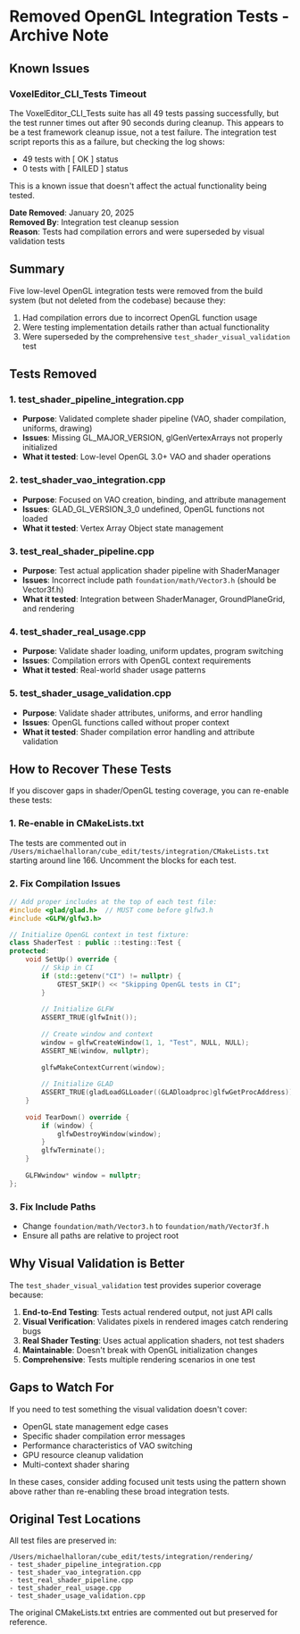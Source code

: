 # Removed OpenGL Integration Tests - Archive Note

## Known Issues

### VoxelEditor_CLI_Tests Timeout
The VoxelEditor_CLI_Tests suite has all 49 tests passing successfully, but the test runner times out after 90 seconds during cleanup. This appears to be a test framework cleanup issue, not a test failure. The integration test script reports this as a failure, but checking the log shows:
- 49 tests with [       OK ] status
- 0 tests with [  FAILED  ] status

This is a known issue that doesn't affect the actual functionality being tested.

**Date Removed**: January 20, 2025  
**Removed By**: Integration test cleanup session  
**Reason**: Tests had compilation errors and were superseded by visual validation tests

## Summary

Five low-level OpenGL integration tests were removed from the build system (but not deleted from the codebase) because they:
1. Had compilation errors due to incorrect OpenGL function usage
2. Were testing implementation details rather than actual functionality  
3. Were superseded by the comprehensive `test_shader_visual_validation` test

## Tests Removed

### 1. test_shader_pipeline_integration.cpp
- **Purpose**: Validated complete shader pipeline (VAO, shader compilation, uniforms, drawing)
- **Issues**: Missing GL_MAJOR_VERSION, glGenVertexArrays not properly initialized
- **What it tested**: Low-level OpenGL 3.0+ VAO and shader operations

### 2. test_shader_vao_integration.cpp  
- **Purpose**: Focused on VAO creation, binding, and attribute management
- **Issues**: GLAD_GL_VERSION_3_0 undefined, OpenGL functions not loaded
- **What it tested**: Vertex Array Object state management

### 3. test_real_shader_pipeline.cpp
- **Purpose**: Test actual application shader pipeline with ShaderManager
- **Issues**: Incorrect include path `foundation/math/Vector3.h` (should be Vector3f.h)
- **What it tested**: Integration between ShaderManager, GroundPlaneGrid, and rendering

### 4. test_shader_real_usage.cpp
- **Purpose**: Validate shader loading, uniform updates, program switching
- **Issues**: Compilation errors with OpenGL context requirements
- **What it tested**: Real-world shader usage patterns

### 5. test_shader_usage_validation.cpp
- **Purpose**: Validate shader attributes, uniforms, and error handling
- **Issues**: OpenGL functions called without proper context
- **What it tested**: Shader compilation error handling and attribute validation

## How to Recover These Tests

If you discover gaps in shader/OpenGL testing coverage, you can re-enable these tests:

### 1. Re-enable in CMakeLists.txt
The tests are commented out in `/Users/michaelhalloran/cube_edit/tests/integration/CMakeLists.txt` starting around line 166. Uncomment the blocks for each test.

### 2. Fix Compilation Issues
```cpp
// Add proper includes at the top of each test file:
#include <glad/glad.h>  // MUST come before glfw3.h
#include <GLFW/glfw3.h>

// Initialize OpenGL context in test fixture:
class ShaderTest : public ::testing::Test {
protected:
    void SetUp() override {
        // Skip in CI
        if (std::getenv("CI") != nullptr) {
            GTEST_SKIP() << "Skipping OpenGL tests in CI";
        }
        
        // Initialize GLFW
        ASSERT_TRUE(glfwInit());
        
        // Create window and context
        window = glfwCreateWindow(1, 1, "Test", NULL, NULL);
        ASSERT_NE(window, nullptr);
        
        glfwMakeContextCurrent(window);
        
        // Initialize GLAD
        ASSERT_TRUE(gladLoadGLLoader((GLADloadproc)glfwGetProcAddress));
    }
    
    void TearDown() override {
        if (window) {
            glfwDestroyWindow(window);
        }
        glfwTerminate();
    }
    
    GLFWwindow* window = nullptr;
};
```

### 3. Fix Include Paths
- Change `foundation/math/Vector3.h` to `foundation/math/Vector3f.h`
- Ensure all paths are relative to project root

## Why Visual Validation is Better

The `test_shader_visual_validation` test provides superior coverage because:

1. **End-to-End Testing**: Tests actual rendered output, not just API calls
2. **Visual Verification**: Validates pixels in rendered images catch rendering bugs
3. **Real Shader Testing**: Uses actual application shaders, not test shaders
4. **Maintainable**: Doesn't break with OpenGL initialization changes
5. **Comprehensive**: Tests multiple rendering scenarios in one test

## Gaps to Watch For

If you need to test something the visual validation doesn't cover:
- OpenGL state management edge cases
- Specific shader compilation error messages
- Performance characteristics of VAO switching
- GPU resource cleanup validation
- Multi-context shader sharing

In these cases, consider adding focused unit tests using the pattern shown above rather than re-enabling these broad integration tests.

## Original Test Locations

All test files are preserved in:
```
/Users/michaelhalloran/cube_edit/tests/integration/rendering/
- test_shader_pipeline_integration.cpp
- test_shader_vao_integration.cpp
- test_real_shader_pipeline.cpp
- test_shader_real_usage.cpp
- test_shader_usage_validation.cpp
```

The original CMakeLists.txt entries are commented out but preserved for reference.